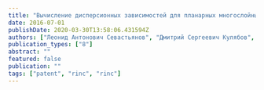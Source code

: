 ```yaml
---
title: "Вычисление дисперсионных зависимостей для планарных многослойных тонкопленочных волноводов"
date: 2016-07-01
publishDate: 2020-03-30T13:58:06.431594Z
authors: ["Леонид Антонович Севастьянов", "Дмитрий Сергеевич Кулябов", "Мигран Нельсонович Геворкян", "Анна Владиславовна Королькова"]
publication_types: ["8"]
abstract: ""
featured: false
publication: ""
tags: ["patent", "rinc", "rinc"]
---
```


